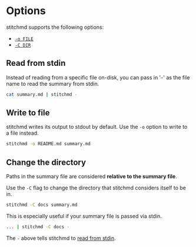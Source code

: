 # Options

stitchmd supports the following options:

- [`-o FILE`](#write-to-file)
- [`-C DIR`](#change-the-directory)

## Read from stdin

Instead of reading from a specific file on-disk,
you can pass in '-' as the file name to read the summary from stdin.

```bash
cat summary.md | stitchmd -
```

## Write to file

stitchmd writes its output to stdout by default.
Use the `-o` option to write to a file instead.

```bash
stitchmd -o README.md summary.md
```

## Change the directory

Paths in the summary file are considered
**relative to the summary file**.

Use the `-C` flag to change the directory
that stitchmd considers itself to be in.

```bash
stitchmd -C docs summary.md
```

This is especially useful if your summary file is passed via stdin.

```bash
... | stitchmd -C docs -
```

The `-` above tells stitchmd to [read from stdin](#read-from-stdin).
